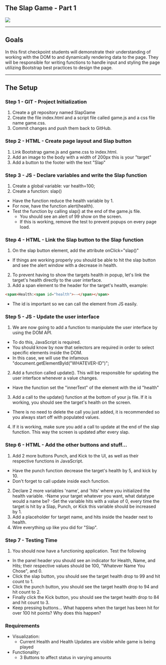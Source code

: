 ## The Slap Game - Part 1

<div class="text-center">
    <img class="img-responsive" src="https://images.unsplash.com/photo-1516259762381-22954d7d3ad2?ixlib=rb-1.2.1&ixid=eyJhcHBfaWQiOjEyMDd9&auto=format&fit=crop&w=1366&q=80"/>
</div>

<hr>

## Goals

In this first checkpoint students will demonstrate their understanding of working with the DOM to and dynamically rendering data to the page. They will be responsible for writing functions to handle input and styling the page utilizing Bootstrap best practices to design the page.

<hr>

## The Setup

### Step 1 - GIT - Project Initialization

1. Create a git repository named SlapGame
2. Create the file index.html and a script file called game.js and a css file name game.css.
3. Commit changes and push them back to GitHub.

### Step 2 - HTML - Create page layout and Slap button

1. Link Bootstrap game.js and game.css to index.html.
2. Add an image to the body with a width of 200px this is your "target"
3. Add a button to the footer with the text "Slap"

### Step 3 - JS - Declare variables and write the Slap function

1. Create a global variable: var health=100;
2. Create a function: slap()
  - Have the function reduce the health variable by 1.
  - For now, have the function alert(health).
  - Test the function by calling slap() at the end of the game.js file. 
    - You should see an alert of 99 show on the screen.
    - If this is working, remove the test to prevent popups on every page load.

### Step 4 - HTML - Link the Slap button to the Slap function

1. On the slap button element, add the attribute onClick="slap()"
  - If things are working properly you should be able to hit the slap button and see the
  alert window with a decrease in health.
2. To prevent having to show the targets health in popup, let's link the target's health directly to the user interface.
3. Add a span element to the header for the target's health, example: 
```html
<span>Health:<span id="health">--</span></span>
```
  - The id is important so we can call the element from JS easily.

### Step 5 - JS - Update the user interface

1. We are now going to add a function to manipulate the user interface by using the DOM API.
  - To do this, JavaScript is required.
  - You should know by now that selectors are required in order to select specific elements inside the DOM.
  - In this case, we will use the infamous "document.getElementById("WHATEVER-ID")";
2. Add a function called update(). This will be responsible for updating the user interface whenever a value changes.
  - Have the function set the "innerText" of the element with the id "health"
3. Add a call to the update() function at the bottom of your js file. If it is working, you should see the target's health on the screen.
  - There is no need to delete the call you just added, it is recommended so you always start off with populated values.
4. If it is working, make sure you add a call to update at the end of the slap function. This way the screen is updated after every slap.


### Step 6 - HTML - Add the other buttons and stuff...

1. Add 2 more buttons Punch, and Kick to the UI, as well as their respective functions in JavaScript.
  - Have the punch function decrease the target's health by 5, and kick by 10.
  - Don't forget to call update inside each function.
2. Declare 2 more variables 'name', and 'hits' where you initialized the health variable. 
  -Name your target whatever you want, what datatype would a name be?
  -Set the variable hits with a value of 0, every time the target is hit by a Slap, Punch, or Kick
    this variable should be increased by 1.
3. Add a placeholder for target name, and hits inside the header next to health.
4. Wire everything up like you did for "Slap".

### Step 7 - Testing Time
1. You should now have a functioning application. Test the following
  - In the panel header you should see an indicator for Health, Name, and Hits; their respective values should be 100, "Whatever Name       You Chose", and 0.
  - Click the slap button, you should see the target health drop to 99 and hit count to 1.
  - Click the punch button, you should see the target health drop to 94 and hit count to 2.
  - Finally click the Kick button, you should see the target health drop to 84 and hit count to 3.
  - Keep pressing buttons... What happens when the target has been hit for over 100 hit points? Why does this happen?

### Requirements   
  - Visualization: 
      - Current Health and Health Updates are visible while game is being played
  - Functionality: 
      - 3 Buttons to affect status in varying amounts